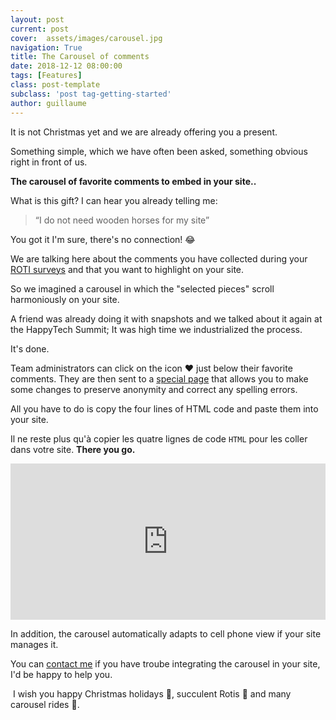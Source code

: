 ```yaml
---
layout: post
current: post
cover:  assets/images/carousel.jpg
navigation: True
title: The Carousel of comments
date: 2018-12-12 08:00:00
tags: [Features]
class: post-template
subclass: 'post tag-getting-started'
author: guillaume
---
```

It is not Christmas yet and we are already offering you a present.

Something simple, which we have often been asked, something obvious right in front of us.

__The carousel of favorite comments to embed in your site..__

What is this gift? I can hear you already telling me: 
>“I do not need wooden horses for my site”


You got it I'm sure, there's no connection! 😂

We are talking here about the comments you have collected during your [ROTI surveys](https://blog.roti.express/digital-roti) and that you want to highlight on your site.

So we imagined a carousel in which the "selected pieces" scroll harmoniously on your site. 

A friend was already doing it with snapshots and we talked about it again at the HappyTech Summit; It was high time we industrialized the process.

It's done.

Team administrators can click on the icon ❤️ just below their favorite comments. They are then sent to a [special page](https://roti.express/favorites) that allows you to make some changes to preserve anonymity and correct any spelling errors.

All you have to do is copy the four lines of HTML code and paste them into your site.


Il ne reste plus qu'à copier les quatre lignes de code `HTML` pour les coller dans votre site.
__There you go.__

<iframe
  src="https://roti.express/carousel/3dwktd4aGFQdcegxr?lang=fr"
  style="border:0;width:100%;height:250px;">
</iframe>

In addition, the carousel automatically adapts to cell phone view if your site manages it.

You can [contact me](mailto:survey@roti.express) if you have troube integrating the carousel in your site, I'd be happy to help you.

 I wish you happy Christmas holidays 🎄, succulent Rotis 🍖  and many carousel rides 🎠.
